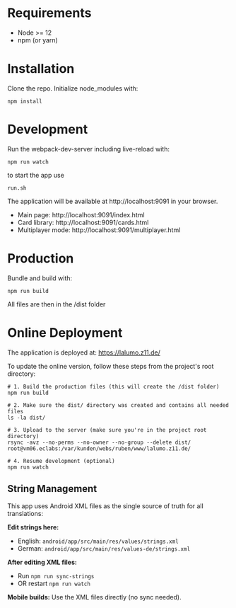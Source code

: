 # Requirements

* Node >= 12
* npm (or yarn)


# Installation

Clone the repo.
Initialize node_modules with:
```
npm install
```

# Development

Run the webpack-dev-server including live-reload with:
```
npm run watch
```

to start the app use 
```
run.sh
```

The application will be available at http://localhost:9091 in your browser.
- Main page: http://localhost:9091/index.html
- Card library: http://localhost:9091/cards.html
- Multiplayer mode: http://localhost:9091/multiplayer.html


# Production

Bundle and build with:
```
npm run build
```
All files are then in the /dist folder

# Online Deployment

The application is deployed at: https://lalumo.z11.de/

To update the online version, follow these steps from the project's root directory:

```
# 1. Build the production files (this will create the /dist folder)
npm run build

# 2. Make sure the dist/ directory was created and contains all needed files
ls -la dist/

# 3. Upload to the server (make sure you're in the project root directory)
rsync -avz --no-perms --no-owner --no-group --delete dist/ root@vm06.eclabs:/var/kunden/webs/ruben/www/lalumo.z11.de/

# 4. Resume development (optional)
npm run watch
```

## String Management

This app uses Android XML files as the single source of truth for all translations:

**Edit strings here:**
- English: `android/app/src/main/res/values/strings.xml`
- German: `android/app/src/main/res/values-de/strings.xml`

**After editing XML files:**
- Run `npm run sync-strings` 
- OR restart `npm run watch`

**Mobile builds:**
Use the XML files directly (no sync needed).